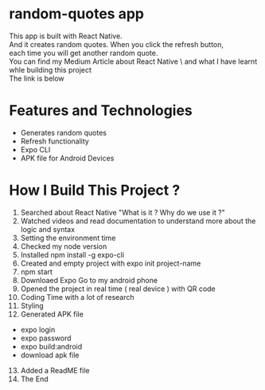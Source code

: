 # random-quotes app
This app is built with React Native. \
And it creates random quotes. When you click the refresh button, \
each time you will get another random quote. \
You can find my Medium Article about React Native  \ 
and what I have learnt whle building this project  \
The link is below

# Features and Technologies
- Generates random quotes
- Refresh functionality
- Expo CLI
- APK file for Android Devices

# How I Build This Project ?
1. Searched about React Native "What is it ? Why do we use it ?"
2. Watched videos and read documentation to understand more about the logic and syntax
3. Setting the environment time
4. Checked my node version
5. Installed npm install -g expo-cli
6. Created and empty project with expo init project-name
7. npm start
8. Downloaed Expo Go to my android phone
9. Opened the project in real time ( real device ) with QR code
10. Coding Time with a lot of research
11. Styling
12. Generated APK file
 - expo login
 - expo password
 - expo build:android
 - download apk file
13. Added a ReadME file
14. The End

